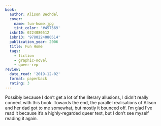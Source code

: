 ```yaml
---
book:
  author: Alison Bechdel
  cover:
    name: fun-home.jpg
    tint_color: '#457569'
  isbn10: 0224080512
  isbn13: '9780224080514'
  publication_year: 2006
  title: Fun Home
  tags:
    - fiction
    - graphic-novel
    - queer-rep
review:
  date_read: '2019-12-02'
  format: paperback
  rating: 3
---
```


Possibly because I don’t get a lot of the literary allusions, I didn't really connect with this book. Towards the end, the parallel realisations of Alison and her dad got to me somewhat, but mostly it bounced off. I’m glad I’ve read it because it’s a highly-regarded queer text, but I don’t see myself reading it again.